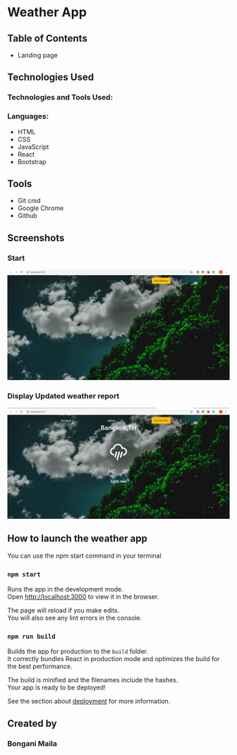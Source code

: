 # Weather App



## Table of Contents
- Landing page


## Technologies Used
### Technologies and Tools Used:
### Languages:

- HTML
- CSS
- JavaScript
- React
- Bootstrap

## Tools
- Git cmd
- Google Chrome
- Github

## Screenshots
### Start
![](https://github.com/BonganiMaila/Weather-App/blob/master/src/image/Start.png)

### Display Updated weather report
![](https://github.com/BonganiMaila/Weather-App/blob/master/src/image/Display.png)



## How to launch the weather app
You can use the npm start command in your terminal


### `npm start`

Runs the app in the development mode.<br />
Open [http://localhost:3000](http://localhost:3000) to view it in the browser.

The page will reload if you make edits.<br />
You will also see any lint errors in the console.


### `npm run build`

Builds the app for production to the `build` folder.<br />
It correctly bundles React in production mode and optimizes the build for the best performance.

The build is minified and the filenames include the hashes.<br />
Your app is ready to be deployed!

See the section about [deployment](https://facebook.github.io/create-react-app/docs/deployment) for more information.


## Created by
### Bongani Maila


